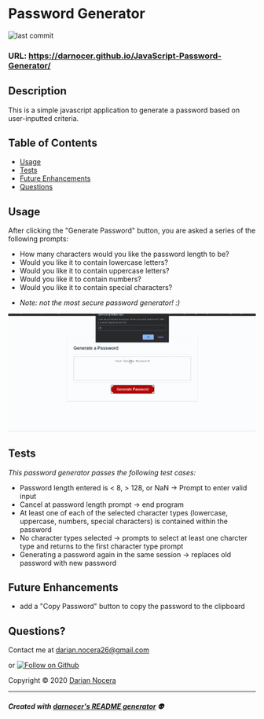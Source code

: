 # Password Generator

![last commit](https://img.shields.io/github/last-commit/darnocer/JavaScript-Password-Generator?style=flat-square)

### URL: https://darnocer.github.io/JavaScript-Password-Generator/

## Description

This is a simple javascript application to generate a password based on user-inputted criteria.

## Table of Contents

- [Usage](#usage)
- [Tests](#tests)
- [Future Enhancements](#future-enhancements)
- [Questions](#questions)

## Usage

After clicking the "Generate Password" button, you are asked a series of the following prompts:

- How many characters would you like the password length to be?
- Would you like it to contain lowercase letters?
- Would you like it to contain uppercase letters?
- Would you like it to contain numbers?
- Would you like it to contain special characters?

* _Note: not the most secure password generator! :)_

![demo](./Assets/images/demo.gif)

## Tests

_This password generator passes the following test cases:_

- Password length entered is < 8, > 128, or NaN -> Prompt to enter valid input
- Cancel at password length prompt -> end program
- At least one of each of the selected character types (lowercase, uppercase, numbers, special characters) is contained within the password
- No character types selected -> prompts to select at least one charcter type and returns to the first character type prompt
- Generating a password again in the same session -> replaces old password with new password

## Future Enhancements

- add a "Copy Password" button to copy the password to the clipboard

## Questions?

Contact me at [darian.nocera26@gmail.com](mailto:darian.nocera26@gmail.com)

or [![Follow on Github](https://img.shields.io/github/followers/darnocer?label=Follow&style=social)](http://www.github.com/darnocer)

Copyright © 2020 [Darian Nocera](http://www.github.com/darnocer)

---

##### _Created with [darnocer's README generator](https://github.com/darnocer/Node.js-and-ES6-README-Generator)_ 👽
